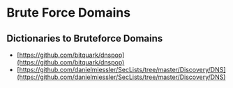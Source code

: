# Brute Force Domains

## Dictionaries to Bruteforce Domains

* [https://github.com/bitquark/dnspop](https://github.com/bitquark/dnspop)
* [https://github.com/danielmiessler/SecLists/tree/master/Discovery/DNS](https://github.com/danielmiessler/SecLists/tree/master/Discovery/DNS)
